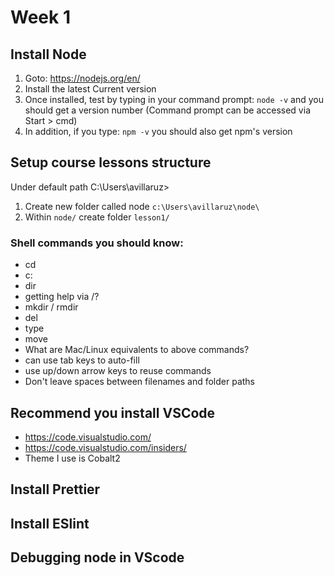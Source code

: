 # Week 1

## Install Node

1.  Goto: https://nodejs.org/en/
1.  Install the latest Current version
1.  Once installed, test by typing in your command prompt: `node -v` and you should get a version number (Command prompt can be accessed via Start > cmd)
1.  In addition, if you type: `npm -v` you should also get npm's version

## Setup course lessons structure

Under default path C:\Users\avillaruz>

1.  Create new folder called node `c:\Users\avillaruz\node\`
1.  Within `node/` create folder `lesson1/`

### Shell commands you should know:

* cd
* c:
* dir
* getting help via /?
* mkdir / rmdir
* del
* type
* move
* What are Mac/Linux equivalents to above commands?
* can use tab keys to auto-fill
* use up/down arrow keys to reuse commands
* Don't leave spaces between filenames and folder paths

## Recommend you install VSCode

* https://code.visualstudio.com/
* https://code.visualstudio.com/insiders/
* Theme I use is Cobalt2

## Install Prettier

## Install ESlint

## Debugging node in VScode
